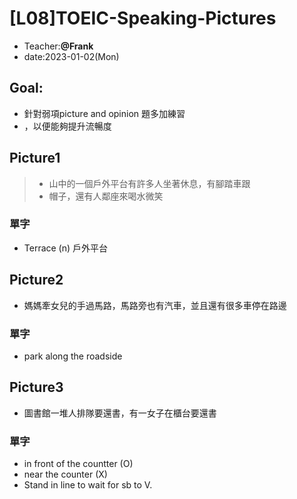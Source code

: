 # [L08]TOEIC-Speaking-Pictures

* Teacher:**@Frank**
* date:2023-01-02(Mon)

## Goal:
* 針對弱項picture and opinion 題多加練習
* ，以便能夠提升流暢度

## Picture1
> * 山中的一個戶外平台有許多人坐著休息，有腳踏車跟
> * 帽子，還有人鄰座來喝水微笑

### 單字
* Terrace (n) 戶外平台

## Picture2

* 媽媽牽女兒的手過馬路，馬路旁也有汽車，並且還有很多車停在路邊

### 單字

* park along the roadside

## Picture3
* 圖書館一堆人排隊要還書，有一女子在櫃台要還書

### 單字
* in front of the countter (O)
* near the counter (X)
* Stand in line to wait for sb to V.
